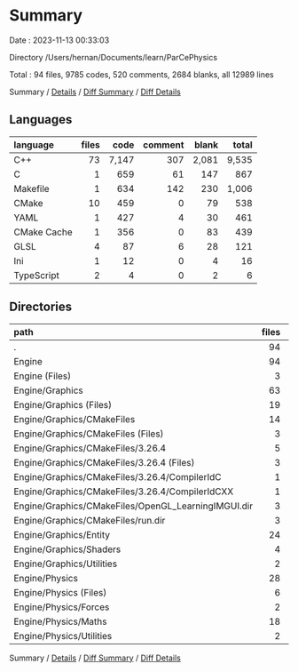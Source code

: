 # Summary

Date : 2023-11-13 00:33:03

Directory /Users/hernan/Documents/learn/ParCePhysics

Total : 94 files,  9785 codes, 520 comments, 2684 blanks, all 12989 lines

Summary / [Details](details.md) / [Diff Summary](diff.md) / [Diff Details](diff-details.md)

## Languages
| language | files | code | comment | blank | total |
| :--- | ---: | ---: | ---: | ---: | ---: |
| C++ | 73 | 7,147 | 307 | 2,081 | 9,535 |
| C | 1 | 659 | 61 | 147 | 867 |
| Makefile | 1 | 634 | 142 | 230 | 1,006 |
| CMake | 10 | 459 | 0 | 79 | 538 |
| YAML | 1 | 427 | 4 | 30 | 461 |
| CMake Cache | 1 | 356 | 0 | 83 | 439 |
| GLSL | 4 | 87 | 6 | 28 | 121 |
| Ini | 1 | 12 | 0 | 4 | 16 |
| TypeScript | 2 | 4 | 0 | 2 | 6 |

## Directories
| path | files | code | comment | blank | total |
| :--- | ---: | ---: | ---: | ---: | ---: |
| . | 94 | 9,785 | 520 | 2,684 | 12,989 |
| Engine | 94 | 9,785 | 520 | 2,684 | 12,989 |
| Engine (Files) | 3 | 587 | 74 | 191 | 852 |
| Engine/Graphics | 63 | 6,178 | 353 | 1,700 | 8,231 |
| Engine/Graphics (Files) | 19 | 2,341 | 170 | 768 | 3,279 |
| Engine/Graphics/CMakeFiles | 14 | 2,155 | 128 | 395 | 2,678 |
| Engine/Graphics/CMakeFiles (Files) | 3 | 581 | 4 | 41 | 626 |
| Engine/Graphics/CMakeFiles/3.26.4 | 5 | 1,436 | 124 | 336 | 1,896 |
| Engine/Graphics/CMakeFiles/3.26.4 (Files) | 3 | 129 | 0 | 44 | 173 |
| Engine/Graphics/CMakeFiles/3.26.4/CompilerIdC | 1 | 659 | 61 | 147 | 867 |
| Engine/Graphics/CMakeFiles/3.26.4/CompilerIdCXX | 1 | 648 | 63 | 145 | 856 |
| Engine/Graphics/CMakeFiles/OpenGL_LearningIMGUI.dir | 3 | 116 | 0 | 9 | 125 |
| Engine/Graphics/CMakeFiles/run.dir | 3 | 22 | 0 | 9 | 31 |
| Engine/Graphics/Entity | 24 | 1,551 | 49 | 494 | 2,094 |
| Engine/Graphics/Shaders | 4 | 87 | 6 | 28 | 121 |
| Engine/Graphics/Utilities | 2 | 44 | 0 | 15 | 59 |
| Engine/Physics | 28 | 3,020 | 93 | 793 | 3,906 |
| Engine/Physics (Files) | 6 | 510 | 18 | 150 | 678 |
| Engine/Physics/Forces | 2 | 182 | 3 | 77 | 262 |
| Engine/Physics/Maths | 18 | 2,282 | 72 | 551 | 2,905 |
| Engine/Physics/Utilities | 2 | 46 | 0 | 15 | 61 |

Summary / [Details](details.md) / [Diff Summary](diff.md) / [Diff Details](diff-details.md)